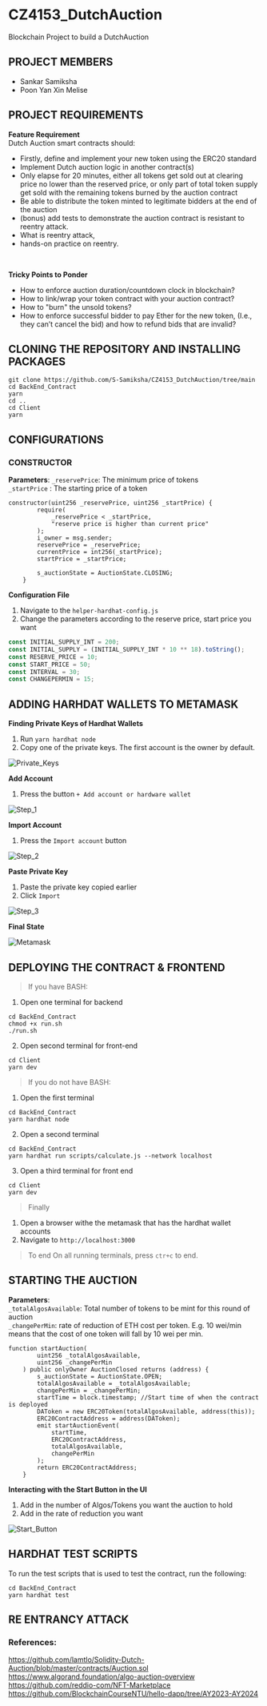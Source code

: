 # CZ4153_DutchAuction

Blockchain Project to build a DutchAuction

## PROJECT MEMBERS

- Sankar Samiksha
- Poon Yan Xin Melise

## PROJECT REQUIREMENTS

**Feature Requirement** <br>
Dutch Auction smart contracts should:

- Firstly, define and implement your new token using the ERC20 standard
- Implement Dutch auction logic in another contract(s)
- Only elapse for 20 minutes, either all tokens get sold out at clearing price no lower than the reserved price, or only part of total token supply get sold with the remaining tokens burned by the auction contract
- Be able to distribute the token minted to legitimate bidders at the end of the auction
- (bonus) add tests to demonstrate the auction contract is resistant to reentry attack.
- What is reentry attack,
- hands-on practice on reentry.

<br>

**Tricky Points to Ponder**

- How to enforce auction duration/countdown clock in blockchain?
- How to link/wrap your token contract with your auction contract?
- How to "burn" the unsold tokens?
- How to enforce successful bidder to pay Ether for the new token, (I.e., they can’t cancel the bid) and how to
  refund bids that are invalid?

## CLONING THE REPOSITORY AND INSTALLING PACKAGES

```
git clone https://github.com/S-Samiksha/CZ4153_DutchAuction/tree/main
cd BackEnd_Contract
yarn
cd ..
cd Client
yarn
```

## CONFIGURATIONS 

### CONSTRUCTOR

**Parameters**:
`_reservePrice`: The minimum price of tokens <br>
`_startPrice` : The starting price of a token <br>

```Solidity
constructor(uint256 _reservePrice, uint256 _startPrice) {
        require(
            _reservePrice < _startPrice,
            "reserve price is higher than current price"
        );
        i_owner = msg.sender;
        reservePrice = _reservePrice;
        currentPrice = int256(_startPrice);
        startPrice = _startPrice;

        s_auctionState = AuctionState.CLOSING;
    }

```

**Configuration File**

1. Navigate to the `helper-hardhat-config.js`
2. Change the parameters according to the reserve price, start price you want 

```javascript
const INITIAL_SUPPLY_INT = 200;
const INITIAL_SUPPLY = (INITIAL_SUPPLY_INT * 10 ** 18).toString();
const RESERVE_PRICE = 10;
const START_PRICE = 50;
const INTERVAL = 30;
const CHANGEPERMIN = 15;
```

## ADDING HARHDAT WALLETS TO METAMASK

**Finding Private Keys of Hardhat Wallets**

1. Run `yarn hardhat node`
2. Copy one of the private keys. The first account is the owner by default. 

![Private_Keys](assets/Private_Keys_HH.png "HH Private Keys")

**Add Account**

1. Press the button `+ Add account or hardware wallet`

![Step_1](assets/Step_1.png "Step_1")

**Import Account**

1. Press the `Import account` button

![Step_2](assets/step_2.png "Step_2")

**Paste Private Key**
1. Paste the private key copied earlier
2. Click `Import`

![Step_3](assets/step_3.png "Step_3")

**Final State**

![Metamask](assets/Metamask.png "Metamask")

## DEPLOYING THE CONTRACT & FRONTEND

> If you have BASH: <br>
1. Open one terminal for backend
```
cd BackEnd_Contract
chmod +x run.sh
./run.sh
```
2. Open second terminal for front-end
```
cd Client 
yarn dev
```

> If you do not have BASH: <br>
1. Open the first terminal 
```
cd BackEnd_Contract
yarn hardhat node
```
2. Open a second terminal
```
cd BackEnd_Contract
yarn hardhat run scripts/calculate.js --network localhost
```
3. Open a third terminal for front end
```
cd Client 
yarn dev
```

> Finally
1. Open a browser withe the metamask that has the hardhat wallet accounts 
2. Navigate to `http://localhost:3000`

> To end 
On all running terminals, press `ctr+c` to end. 

## STARTING THE AUCTION

**Parameters**: <br>
`_totalAlgosAvailable`: Total number of tokens to be mint for this round of auction <br>
`_changePerMin`: rate of reduction of ETH cost per token. E.g. 10 wei/min means that the cost of one token will fall by 10 wei per min. <br>

```Solidity
function startAuction(
        uint256 _totalAlgosAvailable,
        uint256 _changePerMin
    ) public onlyOwner AuctionClosed returns (address) {
        s_auctionState = AuctionState.OPEN;
        totalAlgosAvailable = _totalAlgosAvailable;
        changePerMin = _changePerMin;
        startTime = block.timestamp; //Start time of when the contract is deployed
        DAToken = new ERC20Token(totalAlgosAvailable, address(this));
        ERC20ContractAddress = address(DAToken);
        emit startAuctionEvent(
            startTime,
            ERC20ContractAddress,
            totalAlgosAvailable,
            changePerMin
        );
        return ERC20ContractAddress;
    }
```

**Interacting with the Start Button in the UI**

1. Add in the number of Algos/Tokens you want the auction to hold 
2. Add in the rate of reduction you want

![Start_Button](assets/Start_Button.png "Start Button")


## HARDHAT TEST SCRIPTS
To run the test scripts that is used to test the contract, run the following:
```
cd BackEnd_Contract
yarn hardhat test
```

## RE ENTRANCY ATTACK




### References:

https://github.com/lamtlo/Solidity-Dutch-Auction/blob/master/contracts/Auction.sol <br>
https://www.algorand.foundation/algo-auction-overview <br>
https://github.com/reddio-com/NFT-Marketplace <br>
https://github.com/BlockchainCourseNTU/hello-dapp/tree/AY2023-AY2024 <br>
